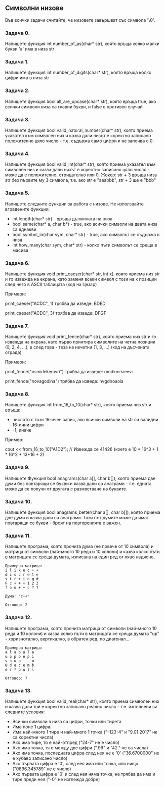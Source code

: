 ## Символни низове

Във всички задачи считайте, че низовете завършват със символа '\0'.

### Задача 0.
Напишете функция int number_of_as(char* str), която връща колко малки букви 'a' има в низа str

### Задача 1.
Напишете функция int number_of_digits(char* str), която връща колко цифри има в низа str

### Задача 2.
Напишете функция bool all_are_upcase(char* str), която връща true, ако всички символи низа са главни букви,
и false в противен случай

### Задача 3.
Напишете функция bool valid_natural_number(char* str), която приема указател към символен низ и казва дали низът е 
коректно записано положително цяло число - т.е. съдържа само цифри и не започва с 0.

### Задача 4.
Напишете функция bool valid_int(char* str), която приема указател към символен низ и казва дали низът е 
коректно записано цяло число - може да е положително, отрицателно или 0.
Жокер: str + 3 връща низа str без първите му 3 символа, т.е. ако str е "aaabbb", str + 3 ще е "bbb"

### Задача 5.
Напишете следните функции за работа с низове. Не използвайте вградените функции.

- int length(char* str) - връща дължината на низа
- bool same(char* a, char b*) - true, ако всички символи на двата низа са еднакви
- bool symbol_in(char sym, char* str) - true, ако символът се съдържа в низа
- int how_many(char sym, char* str) - колко пъти символът се среща в масива

### Задача 6.
Напишете функция void print_caeser(char* str, int x), която приема низ str и го извежда на екрана, като заменя
всеки символ с този на х позиции след него в ASCII таблицата (код на Цезар)

Примери:

print_caeser("ACDC", 1) трябва да изведе: BDED

print_caeser("ACDC", 3) трябва да изведе: DFGF

### Задача 7.
Напишете функция void print_fence(char* str), която приема низ str и го извежда на екрана, като първо принтира
символите на четна позиции (0, 2, 4, ...), а след това - теза на нечетни (1, 3, ...) (код на дъсчената ограда)

Примери:

print_fence("osmidekemvri") трябва да изведе: omdkmrsieevi

print_fence("novagodina") трябва да изведе: nvgdnoaoia

### Задача 8.
Напишете функция int from_16_to_10(char* str), която приема низ str и връща:
- числото с този 16-ичен запис, ако всички символи на str са валидни 16-ични цифри
- -1, иначе

Пример:

cout << from_16_to_10("A1D2");             // Извежда се 41426 (което е 10 * 16^3 + 1 * 16^2 + 13*16 + 2)

### Задача 9.

Напишете Функция bool anagrams(char a[], char b[]), която приема две думи без повтарящи се букви и казва дали са анаграми - т.е.
едната може да се получи от другата с разместване на буквите.

### Задача 10.

Напишете функция bool anagrams_better(char a[], char b[]), която приема две думи и казва дали са анаграми.
Този път думите може да имат повтарящи се букви - броят на повторенията е важен.

### Задача 11.

Напишете програма, която прочита дума (не повече от 10 символа) и матрица от символи (най-много 10 реда и 10 колони)
и казва колко пъти в матрицата се среща думата, изписана на един ред от ляво надясно.

	Примерна матрица:
	i l i k e c + +
	d i s c r e t e
	s t r + i n g #
	F c + + + 1 2 3
	f o o + + c ? ?

	Дума: "c++"

	Отговор: 2

### Задача 12.

Напишете програма, която прочита матрица от символи (най-много 10 реда и 10 колони)
и казва колко пъти в матрицата се среща думата "up" - хоризнотално, вертикално, в обратен ред, по диагонал...

	Примерна матрица:
	a l a b a l a
	u p p p e p i
	s o u p - - u
	8 d е c e m b
	e r * p u l l

	Отговор: 7

### Задача 13.
Напишете функция bool valid_real(char* str), която приема символен низ и казва дали той е
коректно записано реално число - т.е. изпълнени са следните условия:

- Всички символи в низа са цифри, точки или тирета
- Има поне 1 цифра.
- Има най-много 1 тире и най-много 1 точка ("-123-4" и "9.01.2017" не са коректни числа)
- Ако има тире, то е най-отпред ("24-7" не е число)
- Ако има точка, тя е между две цифри (".99" и "42." не са числа)
- Ако има точка, последната цифра след нея не е '0' ("36.6700000" не е хубаво записано число)
- Ако първата цифра е '0', след нея има или точка, или нищо ("0896.345789" не е число)
- Ако първата цифра е '0' и след нея няма точка, не трябва да има и тире преди нея ("-0" не изглежда добре)
